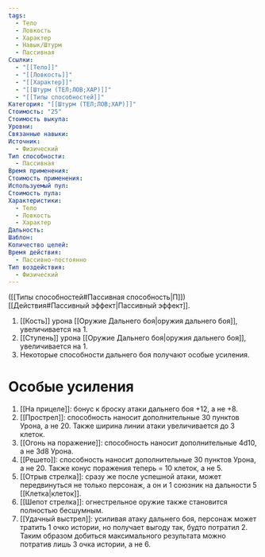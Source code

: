 ```yaml
---
tags:
  - Тело
  - Ловкость
  - Характер
  - Навык/Штурм
  - Пассивная
Ссылки:
  - "[[Тело]]"
  - "[[Ловкость]]"
  - "[[Характер]]"
  - "[[Штурм (ТЕЛ;ЛОВ;ХАР)]]"
  - "[[Типы способностей]]"
Категория: "[[Штурм (ТЕЛ;ЛОВ;ХАР)]]"
Стоимость: "25"
Стоимость выкупа:
Уровни:
Связанные навыки:
Источник:
  - Физический
Тип способности:
  - Пассивная
Время применения:
Стоимость применения:
Используемый пул:
Стоимость пула:
Характеристики:
  - Тело
  - Ловкость
  - Характер
Дальность:
Шаблон:
Количество целей:
Время действия:
  - Пассивно-постоянно
Тип воздействия:
  - Физический
---
```

([[Типы способностей#Пассивная способность|П]]) [[Действия#Пассивный эффект|Пассивный эффект]]. 

1. [[Кость]] урона [[Оружие Дальнего боя|оружия дальнего боя]], увеличивается на 1. 
2. [[Ступень]] урона [[Оружие Дальнего боя|оружия дальнего боя]], увеличивается на 1. 
3. Некоторые способности дальнего боя получают особые усиления.

# Особые усиления

1. [[На прицеле]]: бонус к броску атаки дальнего боя +12, а не +8. 
2. [[Прострел]]: способность наносит дополнительные 30 пунктов Урона, а не 20. Также ширина линии атаки увеличивается до 3 клеток. 
3. [[Огонь на поражение]]: способность наносит дополнительные 4d10, а не 3d8 Урона.
4. [[Решето]]: способность наносит дополнительные 30 пунктов Урона, а не 20. Также конус поражения теперь = 10 клеток, а не 5. 
5. [[Отрыв стрелка]]: сразу же после успешной атаки, может передвинуться не только персонаж, а он и 1 союзник на дальности 5 [[Клетка|клеток]]. 
6. [[Шепот стрелка]]: огнестрельное оружие также становится полностью бесшумным. 
7. [[Удачный выстрел]]: усиливая атаку дальнего боя, персонаж может тратить 1 очко истории, но получает выгоду так, будто потратил 2. Таким образом добиться максимального результата можно потратив лишь 3 очка истории, а не 6. 
